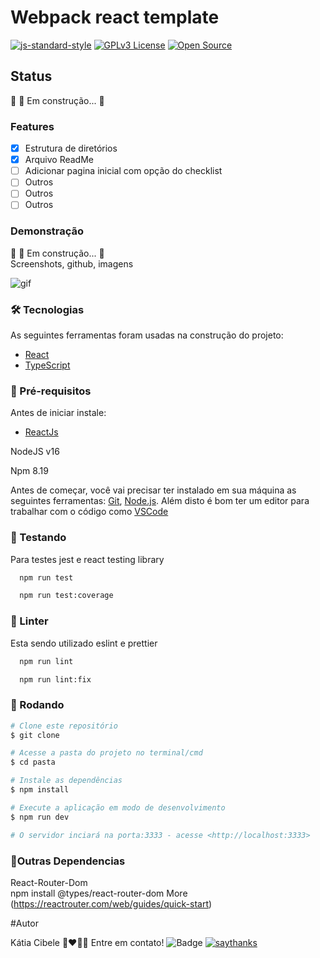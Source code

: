 # Webpack react template

[![js-standard-style](https://img.shields.io/badge/code%20style-standard-brightgreen.svg)](http://standardjs.com)
[![GPLv3 License](https://img.shields.io/badge/License-GPL%20v3-yellow.svg)](https://opensource.org/licenses/)
[![Open Source](https://badges.frapsoft.com/os/v1/open-source.svg?v=103)](https://opensource.org/)

<!--te-->

## Status

🚧 🚀 Em construção... 🚧

### Features

- [x] Estrutura de diretórios
- [x] Arquivo ReadMe
- [ ] Adicionar pagina inicial com opção do checklist
- [ ] Outros
- [ ] Outros
- [ ] Outros

### Demonstração

🚧 🚀 Em construção... 🚧  
Screenshots, github, imagens

![gif](https://github.com/katiacih/codereview_checks/blob/main/gif-webpack-template.gif)

### 🛠 Tecnologias

As seguintes ferramentas foram usadas na construção do projeto:

- [React](https://pt-br.reactjs.org/)
- [TypeScript](https://www.typescriptlang.org/)

### 👾 Pré-requisitos

Antes de iniciar instale:

- [ReactJs](https://nodejs.org/en/)

NodeJS v16

Npm 8.19

Antes de começar, você vai precisar ter instalado em sua máquina as seguintes ferramentas:
[Git](https://git-scm.com), [Node.js](https://nodejs.org/en/).
Além disto é bom ter um editor para trabalhar com o código como [VSCode](https://code.visualstudio.com/)

### 📑 Testando

Para testes jest e react testing library

```bash
  npm run test

  npm run test:coverage
```

### 📝 Linter

Esta sendo utilizado eslint e prettier

```bash
  npm run lint

  npm run lint:fix
```

### 🎲 Rodando

```bash
# Clone este repositório
$ git clone

# Acesse a pasta do projeto no terminal/cmd
$ cd pasta

# Instale as dependências
$ npm install

# Execute a aplicação em modo de desenvolvimento
$ npm run dev

# O servidor inciará na porta:3333 - acesse <http://localhost:3333>
```

### 🔗Outras Dependencias

React-Router-Dom  
npm install @types/react-router-dom
More (https://reactrouter.com/web/guides/quick-start)

#Autor

Kátia Cibele 🚀❤️👋🏽
Entre em contato!
![Badge](https://img.shields.io/badge/katiacih-entre%20em%20contato-green)
[![saythanks](https://img.shields.io/badge/say-thanks-ff69b4.svg)](https://saythanks.io/to/kennethreitz)
